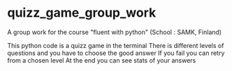 # quizz_game_group_work

A group work for the course "fluent with python" (School : SAMK, Finland)

This python code is a quizz game in the terminal
There is different levels of questions and you have to choose the good answer
If you fail you can retry from a chosen level
At the end you can see stats of your answers
